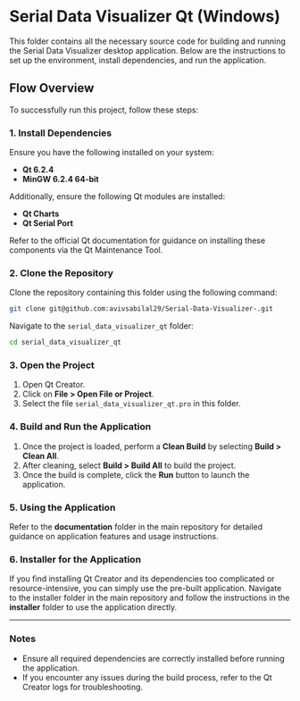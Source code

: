 # Serial Data Visualizer Qt (Windows)

This folder contains all the necessary source code for building and running the Serial Data Visualizer desktop application. Below are the instructions to set up the environment, install dependencies, and run the application.

## Flow Overview
To successfully run this project, follow these steps:

### 1. Install Dependencies
Ensure you have the following installed on your system:
- **Qt 6.2.4**
- **MinGW 6.2.4 64-bit**

Additionally, ensure the following Qt modules are installed:
- **Qt Charts**
- **Qt Serial Port**

Refer to the official Qt documentation for guidance on installing these components via the Qt Maintenance Tool.

### 2. Clone the Repository
Clone the repository containing this folder using the following command:
```bash
git clone git@github.com:avivsabilal29/Serial-Data-Visualizer-.git
```

Navigate to the `serial_data_visualizer_qt` folder:
```bash
cd serial_data_visualizer_qt
```

### 3. Open the Project
1. Open Qt Creator.
2. Click on **File > Open File or Project**.
3. Select the file `serial_data_visualizer_qt.pro` in this folder.

### 4. Build and Run the Application
1. Once the project is loaded, perform a **Clean Build** by selecting **Build > Clean All**.
2. After cleaning, select **Build > Build All** to build the project.
3. Once the build is complete, click the **Run** button to launch the application.

### 5. Using the Application
Refer to the **documentation** folder in the main repository for detailed guidance on application features and usage instructions.

### 6. Installer for the Application
If you find installing Qt Creator and its dependencies too complicated or resource-intensive, you can simply use the pre-built application. Navigate to the installer folder in the main repository and follow the instructions in the **installer** folder to use the application directly.

---

### Notes
- Ensure all required dependencies are correctly installed before running the application.
- If you encounter any issues during the build process, refer to the Qt Creator logs for troubleshooting.

